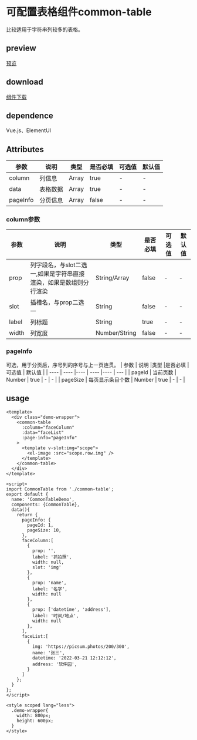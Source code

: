 # 可配置表格组件common-table
比较适用于字符串列较多的表格。
## preview
[预览](./index.html#/components/common-table)
## download
[组件下载](./components/common-table.zip)
## dependence
Vue.js、ElementUI

## Attributes
| 参数 |	说明 |类型 |是否必填	| 可选值 | 默认值 |
| ---- | ---- |---- | ----   |----  |  --- |
| column | 列信息 | Array | true | -  |  - |
| data | 表格数据 | Array | true | -  |  - |
| pageInfo | 分页信息 | Array | false | -  |  - |
### column参数
| 参数 |	说明 |类型 |是否必填	| 可选值 | 默认值 |
| ---- | ---- |---- | ----   |----  |  --- |
| prop | 列字段名，与slot二选一,如果是字符串直接渲染，如果是数组则分行渲染 | String/Array | false | -  |  - |
| slot | 插槽名，与prop二选一 | String | false | -  |  - |
| label | 列标题 | String | true | -  |  - |
| width | 列宽度 | Number/String | false | -  |  - |
### pageInfo
可选，用于分页后，序号列的序号与上一页连贯。
| 参数 |	说明 |类型 |是否必填	| 可选值 | 默认值 |
| ---- | ---- |---- | ----   |----  |  --- |
| pageId | 当前页数 | Number | true | -  |  - |
| pageSize | 每页显示条目个数 | Number | true | -  |  - |
## usage
```
<template>
  <div class="demo-wrapper">
    <common-table
      :column="faceColumn"
      :data="faceList"
      :page-info="pageInfo"
    >
      <template v-slot:img="scope">
        <el-image :src="scope.row.img" />
      </template>
    </common-table>
  </div>
</template>

<script>
import CommonTable from './common-table';
export default {
  name: 'CommonTableDemo',
  components: {CommonTable},
  data(){
    return {
      pageInfo: {
        pageId: 1,
        pageSize: 10,
      },
      faceColumn:[
        {
          prop: '',
          label: '抓拍照',
          width: null,
          slot: 'img'
        },
        {
          prop: 'name',
          label: '名字',
          width: null
        },
        {
          prop: ['datetime', 'address'],
          label: '时间/地点',
          width: null
        },
      ],
      faceList:[
        {
          img: 'https://picsum.photos/200/300',
          name: '张三',
          datetime: '2022-03-21 12:12:12',
          address: '软件园',
        }
      ]
    };
  }
};
</script>

<style scoped lang="less">
  .demo-wrapper{
    width: 800px;
    height: 600px;
  }
</style>

```
